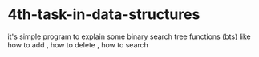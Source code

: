 # 4th-task-in-data-structures
it's simple program to explain some binary search tree functions (bts) like how to add , how to delete , how to search
